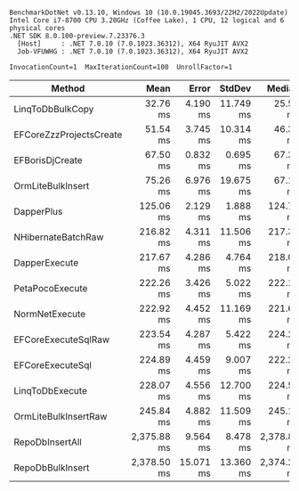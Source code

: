```

BenchmarkDotNet v0.13.10, Windows 10 (10.0.19045.3693/22H2/2022Update)
Intel Core i7-8700 CPU 3.20GHz (Coffee Lake), 1 CPU, 12 logical and 6 physical cores
.NET SDK 8.0.100-preview.7.23376.3
  [Host]     : .NET 7.0.10 (7.0.1023.36312), X64 RyuJIT AVX2
  Job-VFUWHG : .NET 7.0.10 (7.0.1023.36312), X64 RyuJIT AVX2

InvocationCount=1  MaxIterationCount=100  UnrollFactor=1  

```
| Method                  | Mean        | Error     | StdDev    | Median      | Rank | Gen0      | Gen1      | Allocated   |
|------------------------ |------------:|----------:|----------:|------------:|-----:|----------:|----------:|------------:|
| LinqToDbBulkCopy        |    32.76 ms |  4.190 ms | 11.749 ms |    25.50 ms |    1 |         - |         - |    381.2 KB |
| EFCoreZzzProjectsCreate |    51.54 ms |  3.745 ms | 10.314 ms |    46.32 ms |    2 |         - |         - |  1166.98 KB |
| EFBorisDjCreate         |    67.50 ms |  0.832 ms |  0.695 ms |    67.34 ms |    3 | 2000.0000 | 1000.0000 | 14321.42 KB |
| OrmLiteBulkInsert       |    75.26 ms |  6.976 ms | 19.675 ms |    67.16 ms |    3 | 1000.0000 |         - |  8314.95 KB |
| DapperPlus              |   125.06 ms |  2.129 ms |  1.888 ms |   124.76 ms |    4 |         - |         - |   5706.8 KB |
| NHibernateBatchRaw      |   216.82 ms |  4.311 ms | 11.506 ms |   217.31 ms |    5 |         - |         - | 14438.39 KB |
| DapperExecute           |   217.67 ms |  4.286 ms |  4.764 ms |   218.06 ms |    5 |         - |         - | 14415.49 KB |
| PetaPocoExecute         |   222.26 ms |  3.426 ms |  5.022 ms |   222.11 ms |    5 |         - |         - | 14422.69 KB |
| NormNetExecute          |   222.92 ms |  4.452 ms | 11.169 ms |   221.60 ms |    5 |         - |         - | 14414.33 KB |
| EFCoreExecuteSqlRaw     |   223.54 ms |  4.287 ms |  5.422 ms |   224.20 ms |    5 |         - |         - | 14457.77 KB |
| EFCoreExecuteSql        |   224.89 ms |  4.459 ms |  9.007 ms |   222.23 ms |    5 |         - |         - | 14424.88 KB |
| LinqToDbExecute         |   228.07 ms |  4.556 ms | 12.700 ms |   224.54 ms |    5 |         - |         - | 14411.67 KB |
| OrmLiteBulkInsertRaw    |   245.84 ms |  4.882 ms | 11.509 ms |   245.12 ms |    6 | 3000.0000 | 3000.0000 | 29998.85 KB |
| RepoDbInsertAll         | 2,375.88 ms |  9.564 ms |  8.478 ms | 2,378.82 ms |    7 | 6000.0000 | 3000.0000 |  48898.1 KB |
| RepoDbBulkInsert        | 2,378.50 ms | 15.071 ms | 13.360 ms | 2,374.24 ms |    7 | 6000.0000 | 3000.0000 | 48897.84 KB |
